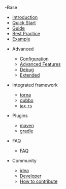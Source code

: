 -Base
   * [Introduction](README.md)
   * [Quick Start](start/quickStart.md)
   * [Guide](start/guide.md)
   * [Best Practice](start/bestPractice.md)
   * [Example](start/example.md)


- Advanced
   - [Configuration](advanced/config.md "Configuration")
   - [Advanced Features](advanced/advancedFeatures.md)
   - [Debug](advanced/debug.md)
   - [Extended](advanced/expand.md)
  
- Integrated framework
   - [torna](integrated/torna.md "torna")
   * [dubbo](integrated/dubbo.md)
   * [jax-rs](integrated/jax-rs.md)

- Plugins
   * [maven](plugins/maven.md)
   * [gradle](plugins/gradle.md)

- FAQ
   - [FAQ](faq/faq.md)
  
- Community
   * [idea](community/idea.md)
   - [Developer](community/developer.md)
   - [How to contribute](community/contributing.md)
